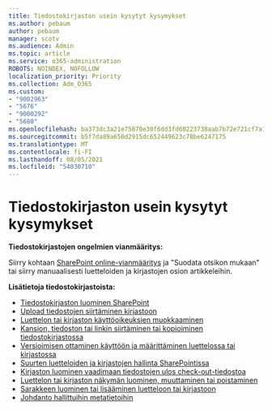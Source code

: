 ```yaml
---
title: Tiedostokirjaston usein kysytyt kysymykset
ms.author: pebaum
author: pebaum
manager: scotv
ms.audience: Admin
ms.topic: article
ms.service: o365-administration
ROBOTS: NOINDEX, NOFOLLOW
localization_priority: Priority
ms.collection: Adm_O365
ms.custom:
- "9002963"
- "5676"
- "9000292"
- "5680"
ms.openlocfilehash: ba373dc3a21e75870e30f6dd3fd60223738aab7b72e721cf7a1067aa69d829ea
ms.sourcegitcommit: b5f7da89a650d2915dc652449623c78be6247175
ms.translationtype: MT
ms.contentlocale: fi-FI
ms.lasthandoff: 08/05/2021
ms.locfileid: "54030710"
---
```

# <a name="document-library-faq"></a>Tiedostokirjaston usein kysytyt kysymykset

**Tiedostokirjastojen ongelmien vianmääritys:**

Siirry kohtaan [SharePoint online-vianmääritys](https://docs.microsoft.com/sharepoint/troubleshoot/online) ja "Suodata otsikon mukaan" tai siirry manuaalisesti luetteloiden ja kirjastojen osion artikkeleihin.

**Lisätietoja tiedostokirjastoista:**

- [Tiedostokirjaston luominen SharePoint](https://support.office.com/article/Create-a-document-library-in-SharePoint-306728fe-0325-4b28-b60d-f902e1d75939)
- [Upload tiedostojen siirtäminen kirjastoon](https://support.office.com/article/upload-files-to-a-library-da549fb1-1fcb-4167-87d0-4693e93cb7a0)
- [Luettelon tai kirjaston käyttöoikeuksien muokkaaminen](https://support.office.com/article/customize-permissions-for-a-sharepoint-list-or-library-02d770f3-59eb-4910-a608-5f84cc297782)
- [Kansion, tiedoston tai linkin siirtäminen tai kopioiminen tiedostokirjastossa](https://support.office.com/article/move-or-copy-files-in-sharepoint-00e2f483-4df3-46be-a861-1f5f0c1a87bc)
- [Versioimisen ottaminen käyttöön ja määrittäminen luettelossa tai kirjastossa](https://support.office.com/article/enable-and-configure-versioning-for-a-list-or-library-1555d642-23ee-446a-990a-bcab618c7a37)
- [Suurten luetteloiden ja kirjastojen hallinta SharePointissa](https://support.office.com/article/manage-large-lists-and-libraries-in-sharepoint-b8588dae-9387-48c2-9248-c24122f07c59)
- [Kirjaston luominen vaadimaan tiedostojen ulos check-out-tiedostoa](https://support.microsoft.com/en-us/office/set-up-a-library-to-require-check-out-of-files-0c73792b-f727-4e19-a1f9-3173899e695b)
- [Luettelon tai kirjaston näkymän luominen, muuttaminen tai poistaminen](https://support.office.com/article/create-change-or-delete-a-view-of-a-list-or-library-27ae65b8-bc5b-4949-b29b-4ee87144a9c9)
- [Sarakkeen luominen tai lisääminen luetteloon tai kirjastoon](https://support.microsoft.com/en-us/office/create-a-column-in-a-sharepoint-list-or-library-2b0361ae-1bd3-41a3-8329-269e5f81cfa2)
- [Johdanto hallittuihin metatietoihin](https://docs.microsoft.com/sharepoint/managed-metadata)
